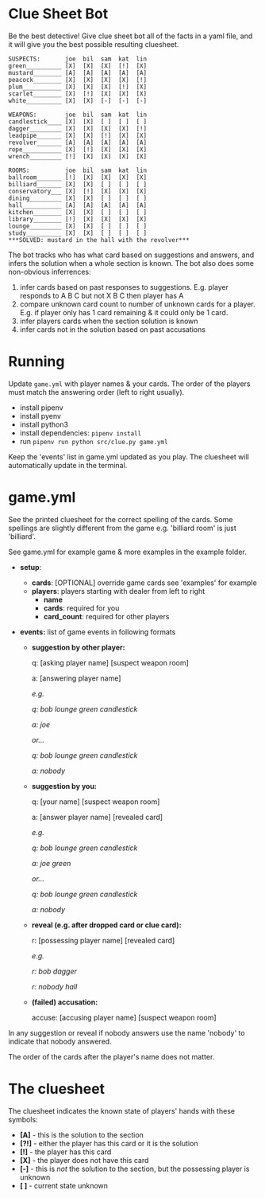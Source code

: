 # Clue Sheet Bot

Be the best detective! Give clue sheet bot all of the facts in a yaml file, and it will give you the best possible resulting cluesheet.

    SUSPECTS:       joe  bil  sam  kat  lin
    green__________ [X]  [X]  [X]  [!]  [X]
    mustard________ [A]  [A]  [A]  [A]  [A]
    peacock________ [X]  [X]  [X]  [X]  [!]
    plum___________ [X]  [X]  [X]  [!]  [X]
    scarlet________ [X]  [!]  [X]  [X]  [X]
    white__________ [X]  [X]  [-]  [-]  [-]

    WEAPONS:        joe  bil  sam  kat  lin
    candlestick____ [X]  [X]  [ ]  [ ]  [ ]
    dagger_________ [X]  [X]  [X]  [X]  [!]
    leadpipe_______ [X]  [X]  [!]  [X]  [X]
    revolver_______ [A]  [A]  [A]  [A]  [A]
    rope___________ [X]  [!]  [X]  [X]  [X]
    wrench_________ [!]  [X]  [X]  [X]  [X]

    ROOMS:          joe  bil  sam  kat  lin
    ballroom_______ [!]  [X]  [X]  [X]  [X]
    billiard_______ [X]  [X]  [ ]  [ ]  [ ]
    conservatory___ [X]  [!]  [X]  [X]  [X]
    dining_________ [X]  [X]  [ ]  [ ]  [ ]
    hall___________ [A]  [A]  [A]  [A]  [A]
    kitchen________ [X]  [X]  [ ]  [ ]  [ ]
    library________ [!]  [X]  [X]  [X]  [X]
    lounge_________ [X]  [X]  [ ]  [ ]  [ ]
    study__________ [X]  [X]  [ ]  [ ]  [ ]
    ***SOLVED: mustard in the hall with the revolver***

The bot tracks who has what card based on suggestions and answers, and infers the solution when a whole section is known. The bot also does some non-obvious inferrences:

1. infer cards based on past responses to suggestions. E.g. player responds to A B C but not X B C then player has A
2. compare unknown card count to number of unknown cards for a player. E.g. if player only has 1 card remaining & it could only be 1 card.
3. infer players cards when the section solution is known
4. infer cards not in the solution based on past accusations

# Running

Update `game.yml` with player names & your cards.
The order of the players must match the answering order (left to right usually).

- install pipenv
- install pyenv
- install python3
- install dependencies: `pipenv install`
- run `pipenv run python src/clue.py game.yml`

Keep the 'events' list in game.yml updated as you play. The cluesheet will automatically update in the terminal.

# game.yml

See the printed cluesheet for the correct spelling of the cards. Some spellings are slightly different from the game e.g. 'billiard room' is just 'billiard'.

See game.yml for example game & more examples in the example folder.

- **setup**:
  - **cards**: [OPTIONAL] override game cards see 'examples' for example
  - **players**: players starting with dealer from left to right
    - **name**
    - **cards**: required for you
    - **card_count**: required for other players
- **events:** list of game events in following formats

  - **suggestion by other player:**

    q: [asking player name] [suspect weapon room]

    a: [answering player name]

    _e.g._

    _q: bob lounge green candlestick_

    _a: joe_

    _or..._

    _q: bob lounge green candlestick_

    _a: nobody_

  - **suggestion by you:**

    q: [your name] [suspect weapon room]

    a: [answer player name] [revealed card]

    _e.g._

    _q: bob lounge green candlestick_

    _a: joe green_

    _or..._

    _q: bob lounge green candlestick_

    _a: nobody_

  - **reveal (e.g. after dropped card or clue card):**

    r: [possessing player name] [revealed card]

    _e.g._

    _r: bob dagger_

    _r: nobody hall_

  - **(failed) accusation:**

    accuse: [accusing player name] [suspect weapon room]

In any suggestion or reveal if nobody answers use the name 'nobody' to indicate that nobody answered.

The order of the cards after the player's name does not matter.

# The cluesheet

The cluesheet indicates the known state of players' hands with these symbols:

- **[A]** - this is the solution to the section
- **[⁈]** - either the player has this card or it is the solution
- **[!]** - the player has this card
- **[X]** - the player does not have this card
- **[-]** - this is _not_ the solution to the section, but the possessing player is unknown
- **[ ]** - current state unknown
